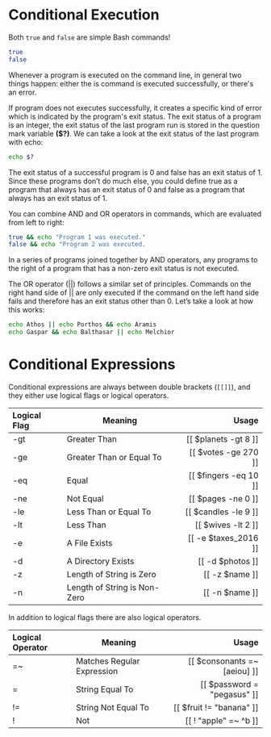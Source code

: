 # Conditional Execution
Both `true` and `false` are simple Bash commands!

```bash
true
false
```
Whenever a program is executed on the command line, in general two things
happen: either the is command is executed successfully, or there's an error.

If program does not executes successfully, it creates a specific kind of error
which is indicated by the program's exit status. The exit status of a program is
an integer, the exit status of the last program run is stored in the question
mark variable **($?)**. We can take a look at the exit status of the last program
with echo:

```bash
echo $?
```
The exit status of a successful program is 0 and false has an exit status of 1.
Since these programs don’t do much else, you could define true as a program
that always has an exit status of 0 and false as a program that always has an
exit status of 1.

You can combine AND and OR operators in commands, which are evaluated from left
to right:

```bash
true && echo "Program 1 was executed."
false && echo "Program 2 was executed.
```
In a series of programs joined together by AND operators, any programs to the
right of a program that has a non-zero exit status is not executed.

The OR operator (||) follows a similar set of principles. Commands on the right
hand side of || are only executed if the command on the left hand side fails and
therefore has an exit status other than 0. Let’s take a look at how this works:

```bash
echo Athos || echo Porthos && echo Aramis
echo Gaspar && echo Balthasar || echo Melchior
```

# Conditional Expressions

Conditional expressions are always between double brackets (`[[]]`), and they
either use logical flags or logical operators.

| Logical Flag | Meaning  | Usage |
| :----------- | ------- | -----: |
| -gt | Greater Than | [[ $planets -gt 8 ]] |
| -ge | Greater Than or Equal To | [[ $votes -ge 270 ]] |
| -eq | Equal | [[ $fingers -eq 10 ]] |
| -ne | Not Equal | [[ $pages -ne 0 ]] |
| -le | Less Than or Equal To | [[ $candles -le 9 ]] |
| -lt | Less Than | [[ $wives -lt 2 ]] |
| -e | A File Exists | [[ -e $taxes_2016 ]] |
| -d | A Directory Exists | [[ -d $photos ]] |
| -z | Length of String is Zero | [[ -z $name ]] |
| -n | Length of String is Non-Zero | [[ -n $name ]] |

In addition to logical flags there are also logical operators.

| Logical Operator | Meaning | Usage |
| :--------------- | ------- | ----: |
| =~ | Matches Regular Expression | [[ $consonants =~ [aeiou] ]] |
| = | String Equal To | [[ $password = "pegasus" ]] |
| != | String Not Equal To | [[ $fruit != "banana" ]] |
| ! | Not | [[ ! "apple" =~ ^b ]] |
